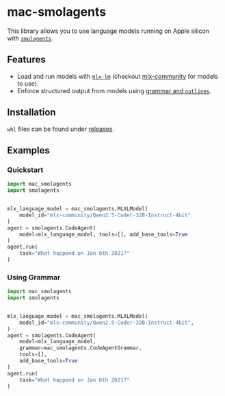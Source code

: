 # mac-smolagents

This library allows you to use language models running on Apple silicon with [`smolagents`](https://github.com/huggingface/smolagents).

## Features

- Load and run models with [`mlx-lm`](https://pypi.org/project/mlx-lm/) (checkout [mlx-community](https://huggingface.co/mlx-community) for models to use).
- Enforce structured output from models using [grammar and `outlines`](https://dottxt-ai.github.io/outlines/latest/reference/generation/cfg/).

## Installation

`whl` files can be found under [releases](https://github.com/g-eoj/mac-smolagents/releases).

## Examples

### Quickstart

```python
import mac_smolagents
import smolagents


mlx_language_model = mac_smolagents.MLXLModel(
    model_id="mlx-community/Qwen2.5-Coder-32B-Instruct-4bit"
)
agent = smolagents.CodeAgent(
    model=mlx_language_model, tools=[], add_base_tools=True
)
agent.run(
    task="What happend on Jan 6th 2021?"
)
```

### Using Grammar

```python
import mac_smolagents
import smolagents


mlx_language_model = mac_smolagents.MLXLModel(
    model_id="mlx-community/Qwen2.5-Coder-32B-Instruct-4bit",
)
agent = smolagents.CodeAgent(
    model=mlx_language_model, 
    grammar=mac_smolagents.CodeAgentGrammar,
    tools=[], 
    add_base_tools=True
)
agent.run(
    task="What happend on Jan 6th 2021?"
)
```
